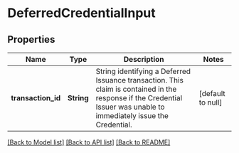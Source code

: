 # DeferredCredentialInput

## Properties

| Name               | Type       | Description                                                                                                                                                          | Notes             |
| ------------------ | ---------- | -------------------------------------------------------------------------------------------------------------------------------------------------------------------- | ----------------- |
| **transaction_id** | **String** | String identifying a Deferred Issuance transaction. This claim is contained in the response if the Credential Issuer was unable to immediately issue the Credential. | [default to null] |

[[Back to Model list]](../README.md#documentation-for-models) [[Back to API list]](../README.md#documentation-for-api-endpoints) [[Back to README]](../README.md)
